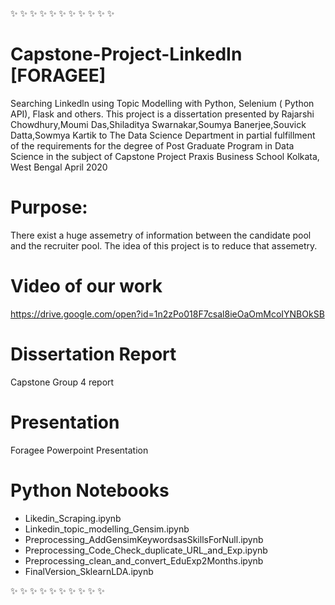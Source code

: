 
:sparkles: :sparkles: :sparkles: :sparkles: :sparkles: :sparkles: :sparkles: :sparkles: :sparkles: :sparkles: :sparkles:

# Capstone-Project-LinkedIn [FORAGEE]
Searching Linkedln using Topic Modelling with Python, Selenium ( Python API), Flask and others.
This project is a dissertation presented by Rajarshi Chowdhury,Moumi Das,Shiladitya Swarnakar,Soumya Banerjee,Souvick Datta,Sowmya Kartik to
The Data Science Department in partial fulfillment of the requirements
for the degree of
Post Graduate Program in Data Science
in the subject of
Capstone Project
Praxis Business School
Kolkata, West Bengal
April 2020

# Purpose:
There exist a huge assemetry of information between the candidate pool and the recruiter pool. The idea of this project is to reduce that assemetry.

# Video of our work
https://drive.google.com/open?id=1n2zPo018F7csal8ieOaOmMcoIYNBOkSB

# Dissertation Report
Capstone Group 4 report

# Presentation
Foragee Powerpoint Presentation

# Python Notebooks
- Likedin_Scraping.ipynb
- Linkedin_topic_modelling_Gensim.ipynb
- Preprocessing_AddGensimKeywordsasSkillsForNull.ipynb
- Preprocessing_Code_Check_duplicate_URL_and_Exp.ipynb
- Preprocessing_clean_and_convert_EduExp2Months.ipynb
- FinalVersion_SklearnLDA.ipynb

 :sparkles: :sparkles: :sparkles: :sparkles: :sparkles: :sparkles: :sparkles: :sparkles: :sparkles: :sparkles:
